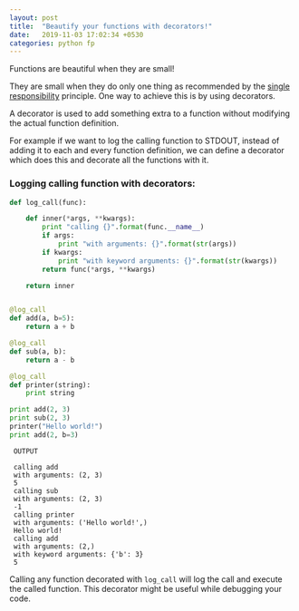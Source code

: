 ```yaml
---
layout: post
title:  "Beautify your functions with decorators!"
date:   2019-11-03 17:02:34 +0530
categories: python fp
---
```

Functions are beautiful when they are small! 

They are small when they do only one thing as recommended by the [single responsibility] principle. One way to achieve this is by using decorators.

A decorator is used to add something extra to a function without modifying the actual function definition.

For example if we want to log the calling function to STDOUT, instead of adding it to each and every function definition, we can define a decorator which does this and decorate all the functions with it.

### Logging calling function with decorators: <br>
``` python
def log_call(func):

    def inner(*args, **kwargs):
        print "calling {}".format(func.__name__)
        if args:
            print "with arguments: {}".format(str(args))
        if kwargs:
            print "with keyword arguments: {}".format(str(kwargs))
        return func(*args, **kwargs)

    return inner


@log_call
def add(a, b=5):
    return a + b

@log_call
def sub(a, b):
    return a - b

@log_call
def printer(string):
    print string

print add(2, 3)
print sub(2, 3)
printer("Hello world!")
print add(2, b=3)
```

```
 OUTPUT

 calling add
 with arguments: (2, 3)
 5
 calling sub
 with arguments: (2, 3)
 -1
 calling printer
 with arguments: ('Hello world!',)
 Hello world!
 calling add
 with arguments: (2,)
 with keyword arguments: {'b': 3}
 5

```

Calling any function decorated with `log_call` will log the call and execute the called function. This decorator might be useful while debugging your code.

[single responsibility]: https://en.wikipedia.org/wiki/Single_responsibility_principle
